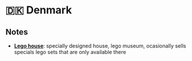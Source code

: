 # 🇩🇰 Denmark

## Notes

* [**Lego house**](https://legohouse.com/en-gb/): specially designed house, lego museum, ocasionally sells specials lego sets that are only available there
